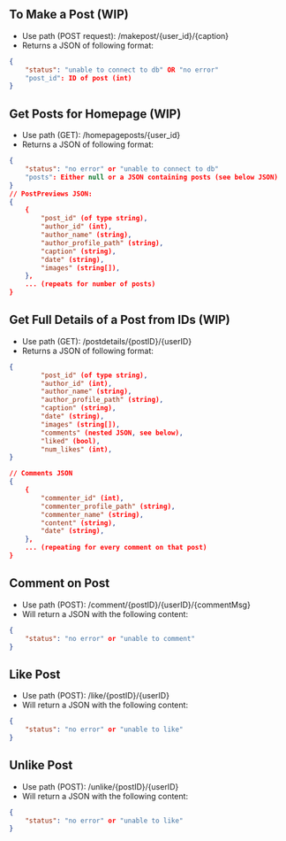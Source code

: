 ## To Make a Post (WIP)

-   Use path (POST request): /makepost/{user_id}/{caption}
-   Returns a JSON of following format:

```json
{
    "status": "unable to connect to db" OR "no error"
    "post_id": ID of post (int)
}
```

## Get Posts for Homepage (WIP)

-   Use path (GET): /homepageposts/{user_id}
-   Returns a JSON of following format:

```json
{
    "status": "no error" or "unable to connect to db"
    "posts": Either null or a JSON containing posts (see below JSON)
}
// PostPreviews JSON:
{
    {
        "post_id" (of type string),
        "author_id" (int),
        "author_name" (string),
        "author_profile_path" (string),
        "caption" (string),
        "date" (string),
        "images" (string[]),
    },
    ... (repeats for number of posts)
}
```

## Get Full Details of a Post from IDs (WIP)

-   Use path (GET): /postdetails/{postID}/{userID}
-   Returns a JSON of following format:

```json
{
        "post_id" (of type string),
        "author_id" (int),
        "author_name" (string),
        "author_profile_path" (string),
        "caption" (string),
        "date" (string),
        "images" (string[]),
        "comments" (nested JSON, see below),
        "liked" (bool),
        "num_likes" (int),
}

// Comments JSON
{
    {
        "commenter_id" (int),
        "commenter_profile_path" (string),
        "commenter_name" (string),
        "content" (string),
        "date" (string),
    },
    ... (repeating for every comment on that post)
}
```

## Comment on Post

-   Use path (POST): /comment/{postID}/{userID}/{commentMsg}
-   Will return a JSON with the following content:

```json
{
    "status": "no error" or "unable to comment"
}
```

## Like Post

-   Use path (POST): /like/{postID}/{userID}
-   Will return a JSON with the following content:

```json
{
    "status": "no error" or "unable to like"
}
```

## Unlike Post

-   Use path (POST): /unlike/{postID}/{userID}
-   Will return a JSON with the following content:

```json
{
    "status": "no error" or "unable to like"
}
```
